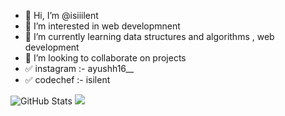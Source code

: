
- 👋 Hi, I’m @isiiilent
- 👀 I’m interested in web developmnent 
- 🌱 I’m currently learning data structures and algorithms , web development
- 💞️ I’m looking to collaborate on projects 
- ✅  instagram :- ayushh16__
- ✅  codechef :- isilent

![GitHub Stats](https://github-readme-stats.vercel.app/api?username=isiiilent&theme=ayu-mirage)
<img src="https://github-readme-stats.vercel.app/api/top-langs/?username=isiiilent" />
